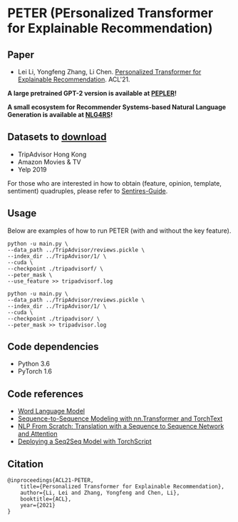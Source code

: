 # PETER (PErsonalized Transformer for Explainable Recommendation)

## Paper
- Lei Li, Yongfeng Zhang, Li Chen. [Personalized Transformer for Explainable Recommendation](https://lileipisces.github.io/files/ACL21-PETER-paper.pdf). ACL'21.

**A large pretrained GPT-2 version is available at [PEPLER](https://github.com/lileipisces/PEPLER)!**

**A small ecosystem for Recommender Systems-based Natural Language Generation is available at [NLG4RS](https://github.com/lileipisces/NLG4RS)!**

## Datasets to [download](https://drive.google.com/drive/folders/1yB-EFuApAOJ0RzTI0VfZ0pignytguU0_?usp=sharing)
- TripAdvisor Hong Kong
- Amazon Movies & TV
- Yelp 2019

For those who are interested in how to obtain (feature, opinion, template, sentiment) quadruples, please refer to [Sentires-Guide](https://github.com/lileipisces/Sentires-Guide).

## Usage
Below are examples of how to run PETER (with and without the key feature).
```
python -u main.py \
--data_path ../TripAdvisor/reviews.pickle \
--index_dir ../TripAdvisor/1/ \
--cuda \
--checkpoint ./tripadvisorf/ \
--peter_mask \
--use_feature >> tripadvisorf.log

python -u main.py \
--data_path ../TripAdvisor/reviews.pickle \
--index_dir ../TripAdvisor/1/ \
--cuda \
--checkpoint ./tripadvisor/ \
--peter_mask >> tripadvisor.log
```

## Code dependencies
- Python 3.6
- PyTorch 1.6

## Code references
- [Word Language Model](https://github.com/pytorch/examples/blob/master/word_language_model)
- [Sequence-to-Sequence Modeling with nn.Transformer and TorchText](https://pytorch.org/tutorials/beginner/transformer_tutorial.html)
- [NLP From Scratch: Translation with a Sequence to Sequence Network and Attention](https://pytorch.org/tutorials/intermediate/seq2seq_translation_tutorial.html)
- [Deploying a Seq2Seq Model with TorchScript](https://pytorch.org/tutorials/beginner/deploy_seq2seq_hybrid_frontend_tutorial.html)

## Citation
```
@inproceedings{ACL21-PETER,
	title={Personalized Transformer for Explainable Recommendation},
	author={Li, Lei and Zhang, Yongfeng and Chen, Li},
	booktitle={ACL},
	year={2021}
}
```
